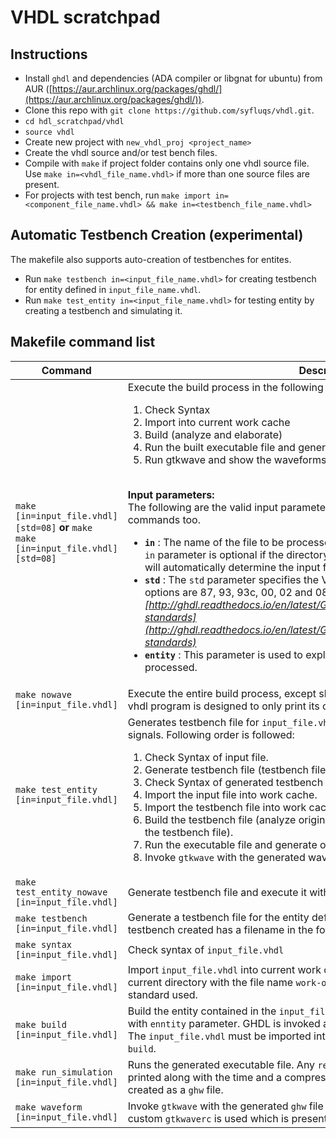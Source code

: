 # VHDL scratchpad

## Instructions

- Install ```ghdl``` and dependencies (ADA compiler or libgnat for ubuntu) from AUR ([https://aur.archlinux.org/packages/ghdl/](https://aur.archlinux.org/packages/ghdl/)).
- Clone this repo with ```git clone https://github.com/syfluqs/vhdl.git```.
- ```cd hdl_scratchpad/vhdl```
- ```source vhdl```
- Create new project with ```new_vhdl_proj <project_name>```
- Create the vhdl source and/or test bench files.
- Compile with ```make``` if project folder contains only one vhdl source file. Use ```make in=<vhdl_file_name.vhdl>``` if more than one source files are present.
- For projects with test bench, run ```make import in=<component_file_name.vhdl> && make in=<testbench_file_name.vhdl>```

## Automatic Testbench Creation (experimental)

The makefile also supports auto-creation of testbenches for entites.
- Run ```make testbench in=<input_file_name.vhdl>``` for creating testbench for entity defined in ```input_file_name.vhdl```.
- Run ```make test_entity in=<input_file_name.vhdl>``` for testing entity by creating a testbench and simulating it.

## Makefile command list

| **Command** | **Description** |
|-------------|-----------------|
| ```make [in=input_file.vhdl] [std=08]``` **or** ```make make [in=input_file.vhdl] [std=08]``` | Execute the build process in the following order: <ol><li> Check Syntax </li><li> Import into current work cache </li><li> Build (analyze and elaborate) </li><li> Run the built executable file and generate the waveform output file. </li><li> Run gtkwave and show the waveforms. </li></ol> <br/> **Input parameters:** <br/> The following are the valid input parameters. These can be used with other of the commands too. <ul><li> **```in```** : The name of the file to be processed is supplied with the ```in``` parameter. The ```in``` parameter is optional if the directory contains only one vhdl file. The makefile will automatically determine the input file name in that case. </li><li> **```std```** : The ```std``` parameter specifies the VHDL standard that GHDL will use. Valid options are 87, 93, 93c, 00, 02 and 08. By default **08** is used. *For more info: [http://ghdl.readthedocs.io/en/latest/GHDL_implementation_of_VHDL.html#vhdl-standards](http://ghdl.readthedocs.io/en/latest/GHDL_implementation_of_VHDL.html#vhdl-standards)* </li><li> **```entity```** : This parameter is used to explicitly specify the entity name to be processed. </li></ul> |
| ```make nowave [in=input_file.vhdl]``` | Execute the entire build process, except showing the waveforms. Useful when the vhdl program is designed to only print its output. |
| ```make test_entity [in=input_file.vhdl]``` | Generates testbench file for  ```input_file.vhdl``` and executes the entity with test signals. Following order is followed: <ol><li>Check Syntax of input file.</li><li>Generate testbench file (testbench filename format: ```entity_name_tb.vhdl```).</li><li>Check Syntax of generated testbench file.</li><li>Import the input file into work cache. </li><li>Import the testbench file into work cache.</li><li>Build the testbench file (analyze original file, analyze testbench file and elaborate the testbench file).</li><li>Run the executable file and generate output waveforms</li><li>Invoke ```gtkwave``` with the generated waveforms.</li></ol> |
| ```make test_entity_nowave [in=input_file.vhdl]``` | Generate testbench file and execute it without showing the otuput waveforms. |
| ```make testbench [in=input_file.vhdl]``` | Generate a testbench file for the entity defined in the ```input_file.vhdl``` and exit. The testbench created has a filename in the format, ```entity_name_tb.vhdl```. |
| ```make syntax [in=input_file.vhdl]``` | Check syntax of ```input_file.vhdl``` |
| ```make import [in=input_file.vhdl]``` | Import ```input_file.vhdl``` into current work cache. The work cache is stored in the current directory with the file name ```work-objXX.cf``` where ```XX``` represents the VHDL standard used. |
| ```make build [in=input_file.vhdl]``` | Build the entity contained in the ```input_file.vhdl``` or explicitly specified entity name with ```enntity``` parameter. GHDL is invoked as ```ghdl -m --std=08 entity-name```. <br/>The ```input_file.vhdl``` must be imported into current work cache prior to running ```make build```. |
| ```make run_simulation [in=input_file.vhdl]``` | Runs the generated executable file. Any ```report```ed string in the VHDL program will be printed along with the time and a compressed dump of signal change values will be created as a ```ghw``` file. |
| ```make waveform [in=input_file.vhdl]``` | Invoke ```gtkwave``` with the generated ```ghw``` file and show the resultant waveforms. A custom ```gtkwaverc``` is used which is present in the location ```common/gtkwaverc```. |